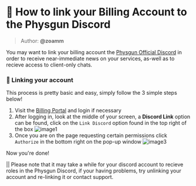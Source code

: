 # 🔗 How to link your Billing Account to the Physgun Discord
> Author: **@zoamm**

You may want to link your billing account the [Physgun Official Discord](https://discord.gg/physgun) in order to receive near-immediate news on your services, as-well as to recieve access to client-only chats.

### 🔑 Linking your account

This process is pretty basic and easy, simply follow the 3 simple steps below!

1. Visit the [Billing Portal](https://billing.physgun.com/login) and login if necessary
2. After logging in, look at the middle of your screen, a **Discord Link** option can be found, click on the `Link Discord` option found in the top right of the box
![image1](https://i.imgur.com/KQ5zonx.png)
3. Once you are on the page requesting certain permissions click `Authorize` in the bottom right on the pop-up window
![image3](https://i.imgur.com/JOE0cQp.jpeg)

Now you're done! 

|| Please note that it may take a while for your discord account to recieve roles in the Physgun Discord, if your having problems, try unlinking your account and re-linking it or contact support.
